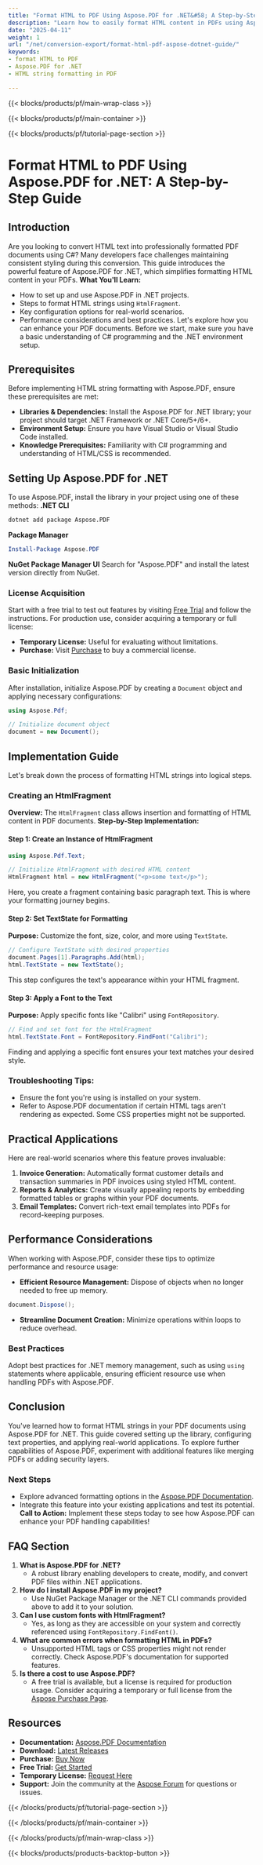 ```yaml
---
title: "Format HTML to PDF Using Aspose.PDF for .NET&#58; A Step-by-Step Guide"
description: "Learn how to easily format HTML content in PDFs using Aspose.PDF for .NET with this comprehensive guide. Perfect for developers seeking a streamlined conversion process."
date: "2025-04-11"
weight: 1
url: "/net/conversion-export/format-html-pdf-aspose-dotnet-guide/"
keywords:
- format HTML to PDF
- Aspose.PDF for .NET
- HTML string formatting in PDF

---
```


{{< blocks/products/pf/main-wrap-class >}}

{{< blocks/products/pf/main-container >}}

{{< blocks/products/pf/tutorial-page-section >}}


# Format HTML to PDF Using Aspose.PDF for .NET: A Step-by-Step Guide
## Introduction
Are you looking to convert HTML text into professionally formatted PDF documents using C#? Many developers face challenges maintaining consistent styling during this conversion. This guide introduces the powerful feature of Aspose.PDF for .NET, which simplifies formatting HTML content in your PDFs.
**What You'll Learn:**
- How to set up and use Aspose.PDF in .NET projects.
- Steps to format HTML strings using `HtmlFragment`.
- Key configuration options for real-world scenarios.
- Performance considerations and best practices.
Let's explore how you can enhance your PDF documents. Before we start, make sure you have a basic understanding of C# programming and the .NET environment setup.
## Prerequisites
Before implementing HTML string formatting with Aspose.PDF, ensure these prerequisites are met:
- **Libraries & Dependencies:** Install the Aspose.PDF for .NET library; your project should target .NET Framework or .NET Core/5+/6+.
- **Environment Setup:** Ensure you have Visual Studio or Visual Studio Code installed.
- **Knowledge Prerequisites:** Familiarity with C# programming and understanding of HTML/CSS is recommended.
## Setting Up Aspose.PDF for .NET
To use Aspose.PDF, install the library in your project using one of these methods:
**.NET CLI**
```bash
dotnet add package Aspose.PDF
```
**Package Manager**
```powershell
Install-Package Aspose.PDF
```
**NuGet Package Manager UI**
Search for "Aspose.PDF" and install the latest version directly from NuGet.
### License Acquisition
Start with a free trial to test out features by visiting [Free Trial](https://releases.aspose.com/pdf/net/) and follow the instructions. For production use, consider acquiring a temporary or full license:
- **Temporary License:** Useful for evaluating without limitations.
- **Purchase:** Visit [Purchase](https://purchase.aspose.com/buy) to buy a commercial license.
### Basic Initialization
After installation, initialize Aspose.PDF by creating a `Document` object and applying necessary configurations:
```csharp
using Aspose.Pdf;

// Initialize document object
document = new Document();
```
## Implementation Guide
Let's break down the process of formatting HTML strings into logical steps.
### Creating an HtmlFragment
**Overview:**
The `HtmlFragment` class allows insertion and formatting of HTML content in PDF documents.
**Step-by-Step Implementation:**
#### Step 1: Create an Instance of HtmlFragment
```csharp
using Aspose.Pdf.Text;

// Initialize HtmlFragment with desired HTML content
HtmlFragment html = new HtmlFragment("<p>some text</p>");
```
Here, you create a fragment containing basic paragraph text. This is where your formatting journey begins.
#### Step 2: Set TextState for Formatting
**Purpose:** Customize the font, size, color, and more using `TextState`.
```csharp
// Configure TextState with desired properties
document.Pages[1].Paragraphs.Add(html);
html.TextState = new TextState();
```
This step configures the text's appearance within your HTML fragment.
#### Step 3: Apply a Font to the Text
**Purpose:** Apply specific fonts like "Calibri" using `FontRepository`.
```csharp
// Find and set font for the HtmlFragment
html.TextState.Font = FontRepository.FindFont("Calibri");
```
Finding and applying a specific font ensures your text matches your desired style.
### Troubleshooting Tips:
- Ensure the font you're using is installed on your system.
- Refer to Aspose.PDF documentation if certain HTML tags aren't rendering as expected. Some CSS properties might not be supported.
## Practical Applications
Here are real-world scenarios where this feature proves invaluable:
1. **Invoice Generation:** Automatically format customer details and transaction summaries in PDF invoices using styled HTML content.
2. **Reports & Analytics:** Create visually appealing reports by embedding formatted tables or graphs within your PDF documents.
3. **Email Templates:** Convert rich-text email templates into PDFs for record-keeping purposes.
## Performance Considerations
When working with Aspose.PDF, consider these tips to optimize performance and resource usage:
- **Efficient Resource Management:** Dispose of objects when no longer needed to free up memory.
```csharp
document.Dispose();
```
- **Streamline Document Creation:** Minimize operations within loops to reduce overhead.
### Best Practices
Adopt best practices for .NET memory management, such as using `using` statements where applicable, ensuring efficient resource use when handling PDFs with Aspose.PDF.
## Conclusion
You've learned how to format HTML strings in your PDF documents using Aspose.PDF for .NET. This guide covered setting up the library, configuring text properties, and applying real-world applications. To explore further capabilities of Aspose.PDF, experiment with additional features like merging PDFs or adding security layers.
### Next Steps
- Explore advanced formatting options in the [Aspose.PDF Documentation](https://reference.aspose.com/pdf/net/).
- Integrate this feature into your existing applications and test its potential.
**Call to Action:** Implement these steps today to see how Aspose.PDF can enhance your PDF handling capabilities!
## FAQ Section
1. **What is Aspose.PDF for .NET?**
   - A robust library enabling developers to create, modify, and convert PDF files within .NET applications.
2. **How do I install Aspose.PDF in my project?**
   - Use NuGet Package Manager or the .NET CLI commands provided above to add it to your solution.
3. **Can I use custom fonts with HtmlFragment?**
   - Yes, as long as they are accessible on your system and correctly referenced using `FontRepository.FindFont()`.
4. **What are common errors when formatting HTML in PDFs?**
   - Unsupported HTML tags or CSS properties might not render correctly. Check Aspose.PDF's documentation for supported features.
5. **Is there a cost to use Aspose.PDF?**
   - A free trial is available, but a license is required for production usage. Consider acquiring a temporary or full license from the [Aspose Purchase Page](https://purchase.aspose.com/buy).
## Resources
- **Documentation:** [Aspose.PDF Documentation](https://reference.aspose.com/pdf/net/)
- **Download:** [Latest Releases](https://releases.aspose.com/pdf/net/)
- **Purchase:** [Buy Now](https://purchase.aspose.com/buy)
- **Free Trial:** [Get Started](https://releases.aspose.com/pdf/net/)
- **Temporary License:** [Request Here](https://purchase.aspose.com/temporary-license/)
- **Support:** Join the community at the [Aspose Forum](https://forum.aspose.com/c/pdf/10) for questions or issues.

{{< /blocks/products/pf/tutorial-page-section >}}

{{< /blocks/products/pf/main-container >}}

{{< /blocks/products/pf/main-wrap-class >}}

{{< blocks/products/products-backtop-button >}}
